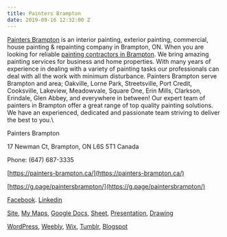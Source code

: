 ```yaml
---
title: Painters Brampton
date: 2019-09-16 12:32:00 Z
---
```


[Painters Brampton](https://www.google.com/maps/place/Painters\+Brampton/@43.727292,-79.7639917,17z/data=!3m1!4b1!4m5!3m4!1s0x882b17025a5dfb59:0x6e6d5c377310f392!8m2!3d43.727292!4d-79.761803) is an interior painting, exterior painting, commercial, house painting & repainting company in Brampton, ON. When you are looking for reliable [painting contractors in Brampton](https://painters-brampton.ca/). We bring amazing painting services for business and home properties. With many years of experience in dealing with a variety of painting tasks our professionals can deal with all the work with minimum disturbance. Painters Brampton serve Brampton and area; Oakville, Lorne Park, Streetsville, Port Credit, Cooksville, Lakeview, Meadowvale, Square One, Erin Mills, Clarkson, Erindale, Glen Abbey, and everywhere in between! Our expert team of painters in Brampton offer a great range of top quality painting solutions. We have an experienced, dedicated and passionate team striving to deliver the best to you.\

Painters Brampton

17 Newman Ct, Brampton, ON L6S 5T1 Canada

Phone: (647) 687-3335

[https://painters-brampton.ca/](https://painters-brampton.ca/)

[https://g.page/paintersbrampton/](https://g.page/paintersbrampton/)

[Facebook](https://www.facebook.com/Painters-Brampton-100277734684950/). [Linkedin](https://www.linkedin.com/company/paintersbrampton/)

[Site](https://sites.google.com/view/paintersbrampton/), [My Maps](https://www.google.com/maps/d/u/7/viewer?mid=1BpeFKYys3g5uIKWI99HSusb7yRbXKATh&ll=43.72729200000001%2C-79.76180299999999&z=8), [Google Docs](https://docs.google.com/document/d/e/2PACX-1vQOsRAifrBj4vsM_XUsfrZcPcU5jG4yMuj_A3INOpu-L34LzIyOdGT-fnQFah05TI_1KZQBG-Gb3PGP/pub), [Sheet](https://docs.google.com/spreadsheets/d/e/2PACX-1vR3zoB9ds6Vg9XlnBEM6NXFDEJ7qZKE3G49aTVW0ZVayJRTd-P_WtFD9_gNRTHpIgnakk6KMjIEQSdS/pubhtml), [Presentation](https://docs.google.com/presentation/d/e/2PACX-1vRKv6O_YTMrMtoBY4ZSX6FiYVwnnoQI1rHwfzPIKvnqbOWgclzrhJ88O5c-0eTa_zCDf41bIuaG-gYg/pub?start=true&loop=true&delayms=3000), [Drawing](https://docs.google.com/drawings/d/e/2PACX-1vRjvlY3sF0HcuPraVywt96mFASLGseq95wgRaw2IyUsop_3C6-REccAqLxCJlsqZA_Ftwag_W_iqScU/pub?w=960&h=720)

[​WordPress](https://paintersbrampton.wordpress.com/), [Weebly](https://painters-brampton.weebly.com/), [Wix](https://paintersbrampton.wixsite.com/paintersbrampton), [Tumblr](http://paintersbrampton.tumblr.com/), [Blogspot](https://paintersbrampton.blogspot.com/)